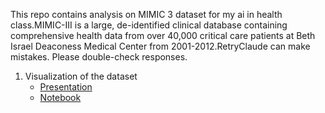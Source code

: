 This repo contains analysis on MIMIC 3 dataset for my ai in health class.MIMIC-III is a large, de-identified clinical database containing comprehensive health data from over 40,000 critical care patients at Beth Israel Deaconess Medical Center from 2001-2012.RetryClaude can make mistakes. Please double-check responses.

1. Visualization of the dataset
    - [Presentation](https://tome.app/we-1e8/mimic-3-cm79xw2xq0n7b10rmmado4g6h)
    - [Notebook](/viz.ipynb)



